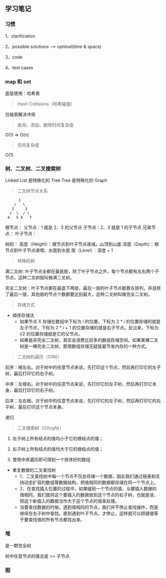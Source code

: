 ## 学习笔记

### 习惯

1、clarification

2、possible solutions --> optimal(time & space)

3、code

4、test cases

### map 和 set

底层使用：哈希表

> Hash Collisions（哈希碰撞）

拉链表解决冲突

> 查询、添加、删除时间复杂度

O(1) => O(n)

> 空间复杂度

O(1)

### 树、二叉树、二叉搜索树

Linked List 是特殊化的 Tree
Tree 是特殊化的 Graph

> 二叉树节点关系

```
      1
    /   \
   2     3
  /  \  / \
 4   5 6   7
```

根节点：
父节点：1 就是 2、3 的父节点
子节点：2、3 就是 1 的子节点
兄弟节点：
叶子节点：

树的：
  高度（Height）：根节点到叶子节点递减。山顶到山底
  深度（Depth）：根节点到叶子节点递增。水面到水底
  层（Level）：深度 + 1

> 特殊的树

满二叉树: 叶子节点全都在最底层，除了叶子节点之外，每个节点都有左右两个子节点，这种二叉树就叫做满二叉树。

完全二叉树：叶子节点都在最底下两层，最后一层的叶子节点都靠左排列，并且除了最后一层，其他层的节点个数都要达到最大，这种二叉树叫做完全二叉树。

> 存储方式

- 顺序存储法
  - 如果节点 X 存储在数组中下标为 i 的位置，下标为 2 * i 的位置存储的就是左子节点，下标为 2 * i + 1 的位置存储的就是右子节点。反过来，下标为 i/2 的位置存储就是它的父节点。
  - 如果是非完全二叉树，其实会浪费比较多的数组存储空间。如果某棵二叉树是一棵完全二叉树，那用数组存储无疑是最节省内存的一种方式。

> 二叉树的遍历（O(N)）

前序：根左右。对于树中的任意节点来说，先打印这个节点，然后再打印它的左子树，最后打印它的右子树。

中序：左根右。对于树中的任意节点来说，先打印它的左子树，然后再打印它本身，最后打印它的右子树。

后序：左右根。对于树中的任意节点来说，先打印它的左子树，然后再打印它的右子树，最后打印这个节点本身。

递归

> 二叉搜索树（O(logN)）

1. 左子树上所有结点的值均小于它的根结点的值；

2. 右子树上所有结点的值均大于它的根结点的值；

3. 使用中序遍历即可得到一个排序好的数组

- 重复数据的二叉查找树
  - 1、二叉查找树中每一个节点不仅会存储一个数据，因此我们通过链表和支持动态扩容的数组等数据结构，把值相同的数据都存储在同一个节点上。
  - 2、在查找插入位置的过程中，如果碰到一个节点的值，与要插入数据的值相同，我们就将这个要插入的数据放到这个节点的右子树，也就是说，把这个新插入的数据当作大于这个节点的值来处理。
  - 当要查找数据的时候，遇到值相同的节点，我们并不停止查找操作，而是继续在右子树中查找，直到遇到叶子节点，才停止。这样就可以把键值等于要查找值的所有节点都找出来。

### 堆

是一颗完全树

树中任意节点的值总是 >= 子节点

### 图
